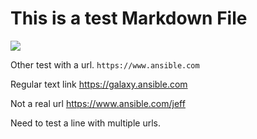 # This is a test Markdown File

![](https://www.google.com)

Other test with a url. `https://www.ansible.com`

Regular text link https://galaxy.ansible.com

Not a real url https://www.ansible.com/jeff

Need to test a line with multiple urls.